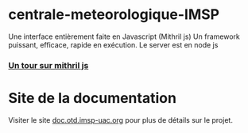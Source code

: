 # centrale-meteorologique-IMSP


<p> Une interface entièrement faite en Javascript (Mithril js)
Un framework puissant, efficace, rapide en exécution. Le server est en node js </p>

### <a href="https://mithril.js.org/"> Un tour sur mithril js </a>



# Site de la documentation

Visiter le site [doc.otd.imsp-uac.org](https://duamelo.github.io/centrale-imsp-documentation/) pour plus de détails sur le projet.